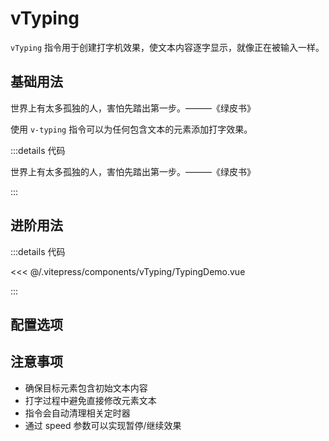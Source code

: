 # vTyping

`vTyping` 指令用于创建打字机效果，使文本内容逐字显示，就像正在被输入一样。

## 基础用法

<div v-typing>
  世界上有太多孤独的人，害怕先踏出第一步。———《绿皮书》
</div>

使用 `v-typing` 指令可以为任何包含文本的元素添加打字效果。

:::details 代码

<div v-typing>
  世界上有太多孤独的人，害怕先踏出第一步。———《绿皮书》
</div>

:::

## 进阶用法

<vTypingDemo />

:::details 代码

<<< @/.vitepress/components/vTyping/TypingDemo.vue

:::

## 配置选项

<ApiTable :data="apiData" />

## 注意事项

- 确保目标元素包含初始文本内容
- 打字过程中避免直接修改元素文本
- 指令会自动清理相关定时器
- 通过 speed 参数可以实现暂停/继续效果

<script setup>
import { vTyping } from '@cp-vuedir/core'
import vTypingDemo from '../.vitepress/components/vTyping/TypingDemo.vue'
import ApiTable from '../.vitepress/components/ApiTable.vue'

const apiData = [
  {
    name: 'speed',
    type: 'number',
    default: '100',
    description: '打字速度，单位为毫秒/字符'
  },
  {
    name: 'onStart',
    type: 'function',
    default: '() => {}',
    description: '打字开始时的回调函数'
  },
  {
    name: 'onTyping',
    type: 'function',
    default: '() => {}',
    description: '打字过程中的回调函数，参数为当前文本和进度百分比'
  },
  {
    name: 'onFinish',
    type: 'function',
    default: '() => {}',
    description: '打字结束时的回调函数'
  }
]
</script>

